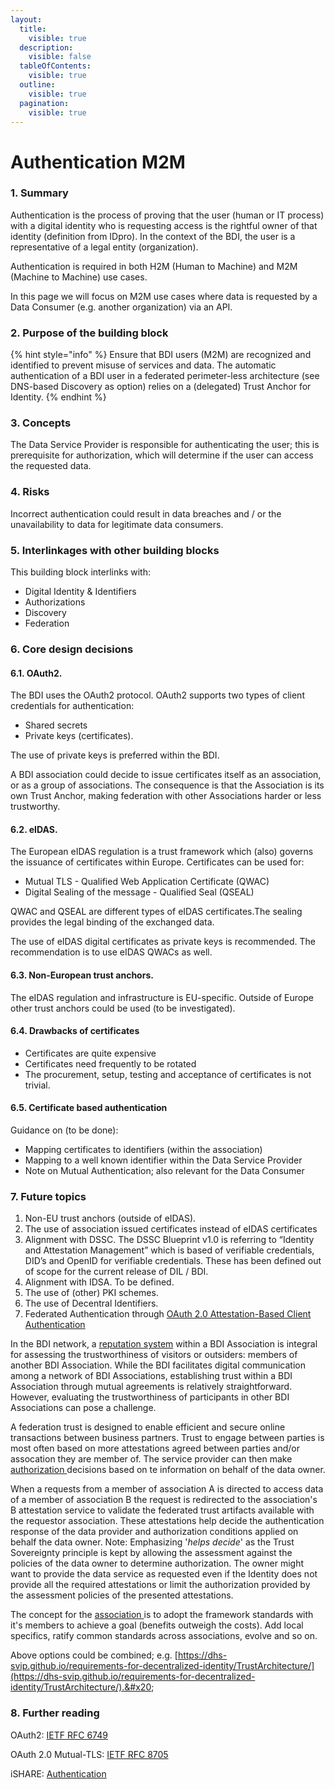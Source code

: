 ```yaml
---
layout:
  title:
    visible: true
  description:
    visible: false
  tableOfContents:
    visible: true
  outline:
    visible: true
  pagination:
    visible: true
---
```


# Authentication M2M

### 1. Summary&#x20;

Authentication is the process of proving that the user (human or IT process) with a digital identity who is requesting access is the rightful owner of that identity (definition from IDpro). In the context of the BDI, the user is a representative of a legal entity  (organization).

Authentication is required in both H2M (Human to Machine) and M2M (Machine to Machine) use cases.

In this page  we will focus on M2M use cases where data is requested by a Data Consumer (e.g. another organization) via an API.

### 2. Purpose of the building block&#x20;

{% hint style="info" %}
Ensure that BDI users (M2M) are recognized and identified to prevent misuse of services and data. The automatic authentication of a BDI user in a federated perimeter-less architecture (see DNS-based Discovery as option) relies on a (delegated) Trust Anchor for Identity.
{% endhint %}

### 3. Concepts&#x20;

The Data Service Provider is responsible for authenticating the user; this is prerequisite for authorization, which will determine if the user can access the requested data.

### 4. Risks&#x20;

Incorrect authentication could result in data breaches and / or the unavailability to data for legitimate data consumers.

### 5. Interlinkages with other building blocks&#x20;

This building block interlinks with:

* Digital Identity & Identifiers
* Authorizations
* Discovery
* Federation

### 6. Core design decisions&#x20;

#### 6.1. OAuth2.

The BDI uses the OAuth2 protocol. OAuth2 supports two types of client credentials for authentication:

* Shared secrets
* Private keys (certificates).

The use of private keys is preferred within the BDI.

A BDI association could decide to issue certificates itself as an association, or as a group of associations. The consequence is that the Association is its own Trust Anchor, making federation with other Associations harder or less trustworthy.

#### 6.2. eIDAS.

The European eIDAS regulation is a trust framework which (also) governs the issuance of certificates within Europe. Certificates can be used for:

* Mutual TLS - Qualified Web Application Certificate (QWAC)
* Digital Sealing of the message - Qualified Seal (QSEAL)

QWAC and QSEAL are different types of eIDAS certificates.The sealing provides the legal binding of the exchanged data.

The use of  eIDAS digital certificates as private keys is recommended. The recommendation is to use eIDAS QWACs as well.

#### 6.3. Non-European trust anchors.

The eIDAS regulation and infrastructure is EU-specific. Outside of Europe other trust anchors could be used (to be investigated).

#### 6.4. Drawbacks of certificates

* Certificates are quite expensive
* Certificates need frequently to be rotated&#x20;
* The procurement, setup, testing and acceptance of certificates is not trivial.

#### 6.5. Certificate based authentication

Guidance on (to be done):

* Mapping certificates to identifiers (within the association)
* Mapping to a well known identifier within the Data Service Provider
* Note on Mutual Authentication; also relevant for the Data Consumer

### 7. Future topics

1. Non-EU trust anchors (outside of eIDAS).
2. &#x20;The use of association issued certificates instead of eIDAS certificates
3. Alignment with DSSC. The DSSC Blueprint v1.0 is referring to “Identity and Attestation Management” which is based of verifiable credentials, DID’s and OpenID for verifiable credentials. These has been defined out of scope for the current release of DIL / BDI.
4. Alignment with IDSA. To be defined.
5. The use of (other) PKI schemes.
6. The use of Decentral Identifiers.
7. Federated Authentication through [OAuth 2.0 Attestation-Based Client Authentication](https://datatracker.ietf.org/doc/draft-ietf-oauth-attestation-based-client-auth/03/)

In the BDI network, a [reputation system](../federation-kit/business-partner-reputation-model.md) within a BDI Association is integral for assessing the trustworthiness of visitors or outsiders: members of another BDI Association. While the BDI facilitates digital communication among a network of BDI Associations, establishing trust within a BDI Association through mutual agreements is relatively straightforward. However, evaluating the trustworthiness of participants in other BDI Associations can pose a challenge.

A federation trust is designed to enable efficient and secure online transactions between business partners. Trust to engage between parties is most often based on more attestations agreed between parties and/or assocation they are member of. The service provider can then make [authorization ](../../readme/technology/broken-reference/)decisions based on te information on behalf of the data owner.

When a requests from a member of association A is directed to access data of a member of association B the request is redirected to the association's B attestation service to validate the federated trust artifacts available with the requestor association. These attestations help decide the authentication response of the data provider and authorization conditions applied on behalf the data owner. Note: Emphasizing '_helps decide_' as the Trust Sovereignty principle is kept by allowing the assessment against the policies of the data owner to determine authorization. The owner might want to provide the data service as requested even if the Identity does not provide all the required attestations or limit the authorization provided by the assessment policies of the presented attestations.

The concept for the [association ](../federation-kit/federation-of-associations.md)is to adopt the framework standards with it's members to achieve a goal (benefits outweigh the costs). Add local specifics, ratify common standards across associations, evolve and so on.

Above options could be combined; e.g. [https://dhs-svip.github.io/requirements-for-decentralized-identity/TrustArchitecture/](https://dhs-svip.github.io/requirements-for-decentralized-identity/TrustArchitecture/).&#x20;

### 8. Further reading

OAuth2: [IETF RFC 6749](https://datatracker.ietf.org/doc/html/rfc6749)

OAuth 2.0 Mutual-TLS: [IETF RFC 8705](https://datatracker.ietf.org/doc/html/rfc8705)

iSHARE: [Authentication](https://dev.ishare.eu/reference/authentication)
